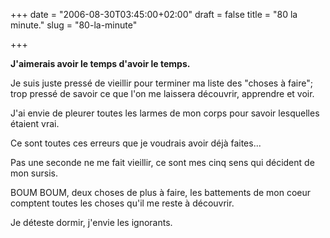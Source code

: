 +++
date = "2006-08-30T03:45:00+02:00"
draft = false
title = "80 la minute."
slug = "80-la-minute"

+++

**J'aimerais avoir le temps d'avoir le temps.**

Je suis juste pressé de vieillir pour terminer ma liste des "choses à faire"; trop pressé de savoir ce que l'on me laissera découvrir, apprendre et voir.

J'ai envie de pleurer toutes les larmes de mon corps pour savoir lesquelles étaient vrai.

Ce sont toutes ces erreurs que je voudrais avoir déjà faites...

Pas une seconde ne me fait vieillir, ce sont mes cinq sens qui décident de mon sursis.

BOUM BOUM, deux choses de plus à faire, les battements de mon coeur comptent toutes les choses qu'il me reste à découvrir.

Je déteste dormir, j'envie les ignorants.
